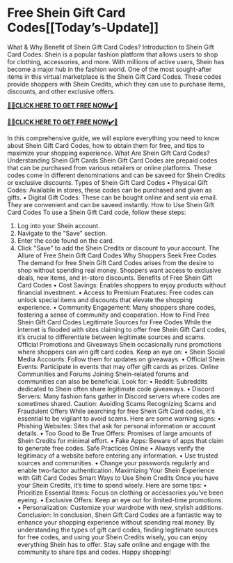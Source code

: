 #  Free Shein  Gift Card Codes[[Today’s-Update]]

What & Why Benefit of Shein Gift Card Codes?
Introduction to Shein Gift Card Codes:
Shein is a popular fashion platform that allows users to shop for clothing, accessories, and more. With millions of active users, Shein has become a major hub in the fashion world. One of the most sought-after items in this virtual marketplace is the Shein Gift Card Codes. These codes provide shoppers with Shein Credits, which they can use to purchase items, discounts, and other exclusive offers.

**[🎁🎁CLICK HERE TO GET FREE NOW✔️🎁](https://rewardscraft.com/shein-gift-card-codes)**

**[🎁🎁CLICK HERE TO GET FREE NOW✔️🎁](https://rewardscraft.com/shein-gift-card-codes)**

In this comprehensive guide, we will explore everything you need to know about Shein Gift Card Codes, how to obtain them for free, and tips to maximize your shopping experience.
What Are Shein Gift Card Codes?
Understanding Shein Gift Cards
Shein Gift Card Codes are prepaid codes that can be purchased from various retailers or online platforms. These codes come in different denominations and can be saveed for Shein Credits or exclusive discounts.
Types of Shein Gift Card Codes
• Physical Gift Codes: Available in stores, these codes can be purchased and given as gifts.
• Digital Gift Codes: These can be bought online and sent via email. They are convenient and can be saveed instantly.
How to Use Shein Gift Card Codes
To use a Shein Gift Card code, follow these steps:
1.	Log into your Shein account.
2.	Navigate to the "Save" section.
3.	Enter the code found on the card.
4.	Click "Save" to add the Shein Credits or discount to your account.
The Allure of Free Shein Gift Card Codes
Why Shoppers Seek Free Codes
The demand for free Shein Gift Card Codes arises from the desire to shop without spending real money. Shoppers want access to exclusive deals, new items, and in-store discounts.
Benefits of Free Shein Gift Card Codes
• Cost Savings: Enables shoppers to enjoy products without financial investment.
• Access to Premium Features: Free codes can unlock special items and discounts that elevate the shopping experience.
• Community Engagement: Many shoppers share codes, fostering a sense of community and cooperation.
How to Find Free Shein Gift Card Codes
Legitimate Sources for Free Codes
While the internet is flooded with sites claiming to offer free Shein Gift Card codes, it’s crucial to differentiate between legitimate sources and scams.
Official Promotions and Giveaways
Shein occasionally runs promotions where shoppers can win gift card codes. Keep an eye on:
• Shein Social Media Accounts: Follow them for updates on giveaways.
• Official Shein Events: Participate in events that may offer gift cards as prizes.
Online Communities and Forums
Joining Shein-related forums and communities can also be beneficial. Look for:
• Reddit: Subreddits dedicated to Shein often share legitimate code giveaways.
• Discord Servers: Many fashion fans gather in Discord servers where codes are sometimes shared.
Caution: Avoiding Scams
Recognizing Scams and Fraudulent Offers
While searching for free Shein Gift Card codes, it's essential to be vigilant to avoid scams. Here are some warning signs:
• Phishing Websites: Sites that ask for personal information or account details.
• Too Good to Be True Offers: Promises of large amounts of Shein Credits for minimal effort.
• Fake Apps: Beware of apps that claim to generate free codes.
Safe Practices Online
• Always verify the legitimacy of a website before entering any information.
• Use trusted sources and communities.
• Change your passwords regularly and enable two-factor authentication.
Maximizing Your Shein Experience with Gift Card Codes
Smart Ways to Use Shein Credits
Once you have your Shein Credits, it’s time to spend wisely. Here are some tips:
• Prioritize Essential Items: Focus on clothing or accessories you’ve been eyeing.
• Exclusive Offers: Keep an eye out for limited-time promotions.
• Personalization: Customize your wardrobe with new, stylish additions.
Conclusion:
In conclusion, Shein Gift Card Codes are a fantastic way to enhance your shopping experience without spending real money. By understanding the types of gift card codes, finding legitimate sources for free codes, and using your Shein Credits wisely, you can enjoy everything Shein has to offer.
Stay safe online and engage with the community to share tips and codes. Happy shopping!

